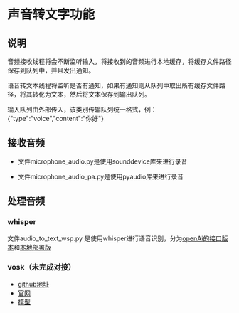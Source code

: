 # 声音转文字功能



## 说明

音频接收线程将会不断监听输入，将接收到的音频进行本地缓存，将缓存文件路径保存到队列中，并且发出通知。

语音转文本线程将监听是否有通知，如果有通知则从队列中取出所有缓存文件路径，将其转化为文本，然后将文本保存到输出队列。

输入队列由外部传入，该类别传输队列统一格式，例：{"type":"voice","content":"你好"}


## 接收音频

* 文件microphone_audio.py是使用sounddevice库来进行录音

* 文件microphone_audio_pa.py是使用pyaudio库来进行录音


## 处理音频

### whisper

文件audio_to_text_wsp.py 是使用whisper进行语音识别，分为[openAi的接口版本](https://platform.openai.com/docs/api-reference/audio)和[本地部署版](https://github.com/openai/whisper)

### vosk（未完成对接）

* [github地址](https://github.com/alphacep/vosk-api)
* [官网](https://alphacephei.com/vosk/index.zh)
* [模型](https://alphacephei.com/vosk/models)


